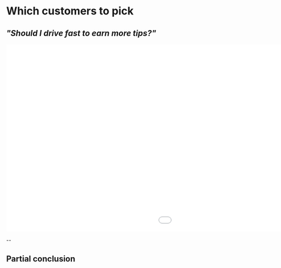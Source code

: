 # Which customers to pick

## *"Should I drive fast to earn more tips?"*
<iframe src="images/tip_vs_speed.html" 
        sandbox="allow-same-origin allow-scripts" 
        width="1500" 
        height="500" 
        scrolling="no" 
        seamless="seamless" 
        frameborder="0">
        </iframe>


--

## Partial conclusion

